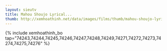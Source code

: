 ```yaml
---
layout: sieutv
title: Mahou Shoujo Lyrical...
thumb: http://xemhoathinh.net/data/images/films/thumb/mahou-shoujo-lyrical-nanoha-a-s-mahou-shoujo-lyrical-nanoha-a-s-2012.jpg
---
```

{% include xemhoathinh_bo tap="74243,74244,74245,74246,74247,74248,74249,74271,74272,74273,74274,74275,74276" %} 
